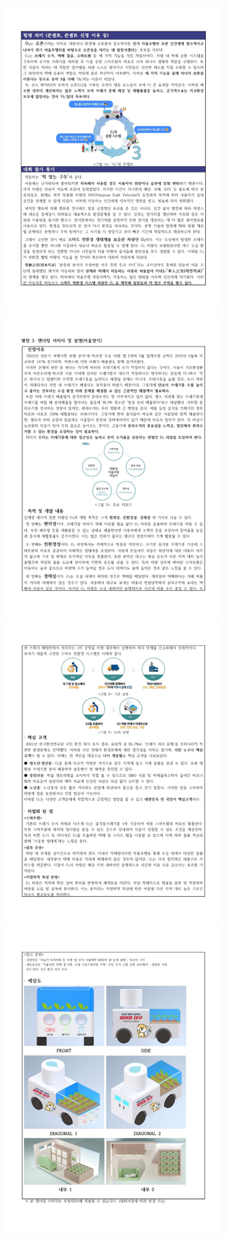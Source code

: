 ![컨셉이미지1](./images/23년%20모형차%20경진대회_오존_차량컨셉_1.jpg)
![컨셉이미지2](./images/23년%20모형차%20경진대회_오존_차량컨셉_2.jpg)
![컨셉이미지3](./images/23년%20모형차%20경진대회_오존_차량컨셉_3.jpg)
![컨셉이미지4](./images/23년%20모형차%20경진대회_오존_차량컨셉_4.jpg)